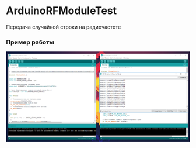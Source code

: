 # ArduinoRFModuleTest
Передача случайной строки на радиочастоте

### Пример работы
<p align="center">  
  <img src="https://raw.githubusercontent.com/lyftzeigen/ArduinoRFModuleTest/master/Img/scr.png"/>
</p>
